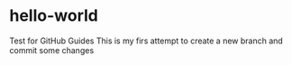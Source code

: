 # hello-world
Test for GitHub Guides
This is my firs attempt to create a new branch and commit some changes
